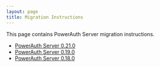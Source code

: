 ```yaml
---
layout: page
title: Migration Instructions
---
```


This page contains PowerAuth Server migration instructions.
- [PowerAuth Server 0.21.0](./PowerAuth-Server-0.21.0)
- [PowerAuth Server 0.19.0](./PowerAuth-Server-0.19.0)
- [PowerAuth Server 0.18.0](./PowerAuth-Server-0.18.0)
